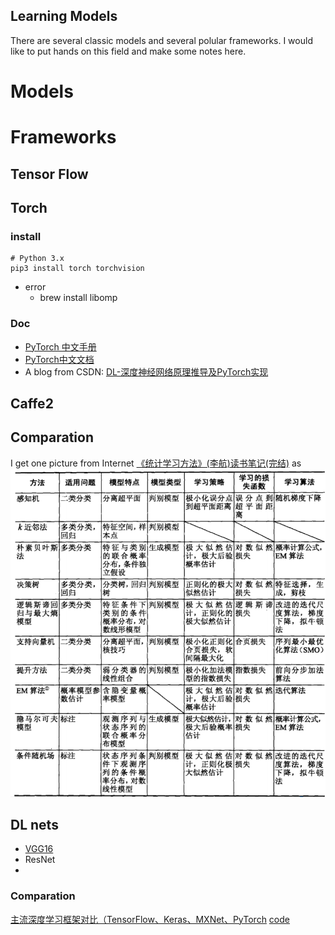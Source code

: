 Learning Models
---

There are several classic models and several polular frameworks. I would like to
put hands on this field and make some notes here.

# Models

# Frameworks
## Tensor Flow
## Torch
### install
```
# Python 3.x
pip3 install torch torchvision
```
- error
  - brew install libomp

### Doc
- [PyTorch 中文手册](https://github.com/zergtant/pytorch-handbook)
- [PyTorch中文文档](https://pytorch-cn.readthedocs.io/zh/latest/)
- A blog from CSDN: [DL-深度神经网络原理推导及PyTorch实现](https://blog.csdn.net/jiang425776024/article/details/88205240)
## Caffe2


## Comparation
I get one picture from Internet [《统计学习方法》(李航)读书笔记(完结)](https://www.cnblogs.com/limitlessun/p/8611103.html) as
![](images/statistics-ML.png)

## DL nets
- [VGG16](https://www.cs.toronto.edu/~frossard/post/vgg16/)
- ResNet
-

### Comparation
[主流深度学习框架对比（TensorFlow、Keras、MXNet、PyTorch](https://blog.csdn.net/Circlecircle3/article/details/82086396) [code](https://github.com/CircleXing001/DL-tools)
